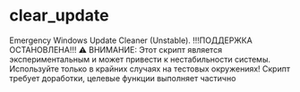 # clear_update
Emergency Windows Update Cleaner (Unstable). !!!ПОДДЕРЖКА ОСТАНОВЛЕНА!!! ⚠️ ВНИМАНИЕ: Этот скрипт является экспериментальным и может привести к нестабильности системы. Используйте только в крайних случаях на тестовых окружениях! Скрипт требует доработки, целевые функции выполняет частично

